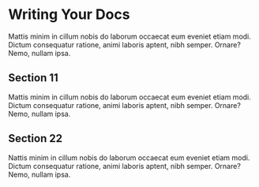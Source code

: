 # Writing Your Docs

Mattis minim in cillum nobis do laborum occaecat eum eveniet etiam modi. Dictum consequatur ratione, animi laboris aptent, nibh semper. Ornare? Nemo, nullam ipsa.

## Section 11
Mattis minim in cillum nobis do laborum occaecat eum eveniet etiam modi. Dictum consequatur ratione, animi laboris aptent, nibh semper. Ornare? Nemo, nullam ipsa.

## Section 22
Nattis minim in cillum nobis do laborum occaecat eum eveniet etiam modi. Dictum consequatur ratione, animi laboris aptent, nibh semper. Ornare? Nemo, nullam ipsa.